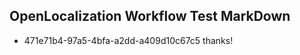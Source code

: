 ## OpenLocalization Workflow Test MarkDown
* 471e71b4-97a5-4bfa-a2dd-a409d10c67c5 thanks!

<!--HONumber=Jul16_HO3-->


